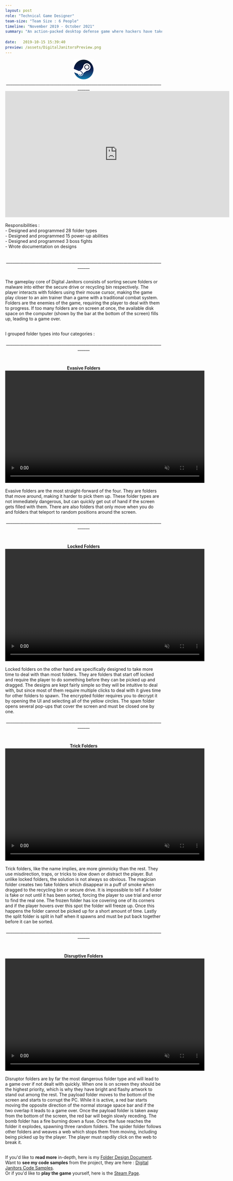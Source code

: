 ```yaml
---
layout: post
role: "Technical Game Designer"
team-size: "Team Size : 6 People"
timeline: "November 2019 - October 2021"
summary: "An action-packed desktop defense game where hackers have taken your employer’s network hostage."

date:   2019-10-15 15:39:40
preview: /assets/DigitalJanitorsPreview.png
---
```

<p align="center">
<a href="https://store.steampowered.com/app/1389850/Digital_Janitors/"><img src="/assets/steam_logo_64x.png"></a>
____________________________________________________________________________________
<iframe width="720" height="405" src="https://www.youtube.com/embed/ZgYnhckP1VA" title="Digital Janitors Launch Trailer" frameborder="0" allow="accelerometer; autoplay; clipboard-write; encrypted-media; gyroscope; picture-in-picture; web-share" allowfullscreen></iframe>
</p>
Responsibilities : <br>
  - Designed and programmed 28 folder types<br>
  - Designed and programmed 15 power-up abilities<br>
  - Designed and programmed 3 boss fights<br>
  - Wrote documentation on designs<br><br>
<p align="center">____________________________________________________________________________________</p>
<br>
The gameplay core of Digital Janitors consists of sorting secure folders or malware into either the secure drive or recycling bin respectively. The player interacts with folders using their mouse cursor, making the game play closer to an aim trainer than a game with a traditional combat system. Folders are the enemies of the game, requiring the player to deal with them to progress. If too many folders are on screen at once, the available disk space on the computer (shown by the bar at the bottom of the screen) fills up, leading to a game over.<br><br>

I grouped folder types into four categories :<br>
<p align="center">____________________________________________________________________________________</p>
<br>
<p align="center">  
<b>Evasive Folders</b>
<video width="640" height="360" autoplay muted loop>
  <source src="/assets/DigitalJanitorsVideos/RunawayFolder.mp4" type="video/mp4">
</video><br>
</p>
Evasive folders are the most straight-forward of the four. They are folders that move around, making it harder to pick them up. These folder types are not immediately dangerous, but can quickly get out of hand if the screen gets filled with them. There are also folders that only move when you do and folders that teleport to random positions around the screen.
<br>
<p align="center">____________________________________________________________________________________</p>
<br>
<p align="center">  
<b>Locked Folders</b>
<video width="640" height="360" autoplay muted loop>
  <source src="/assets/DigitalJanitorsVideos/LockedFolders.mp4" type="video/mp4">
</video><br>
</p>
Locked folders on the other hand are specifically designed to take more time to deal with than most folders. They are folders that start off locked and require the player to do something before they can be picked up and dragged. The designs are kept fairly simple so they will be intuitive to deal with, but since most of them require multiple clicks to deal with it gives time for other folders to spawn. The encrypted folder requires you to decrypt it by opening the UI and selecting all of the yellow circles. The spam folder opens several pop-ups that cover the screen and must be closed one by one. 
<br>
<p align="center">____________________________________________________________________________________</p>
<br>
<p align="center">  
<b>Trick Folders</b><br>
<video width="640" height="360" autoplay muted loop>
  <source src="/assets/DigitalJanitorsVideos/ElusiveFolders.mp4" type="video/mp4">
</video><br>
</p>
Trick folders, like the name implies, are more gimmicky than the rest. They use misdirection, traps, or tricks to slow down or distract the player. But unlike locked folders, the solution is not always so obvious. The magician folder creates two fake folders which disappear in a puff of smoke when dragged to the recycling bin or secure drive. It is impossible to tell if a folder is fake or not until it has been sorted, forcing the player to use trial and error to find the real one. The frozen folder has ice covering one of its corners and if the player hovers over this spot the folder will freeze up. Once this happens the folder cannot be picked up for a short amount of time. Lastly the split folder is split in half when it spawns and must be put back together before it can be sorted.
<br>
<p align="center">____________________________________________________________________________________</p>
<br>
<p align="center">  
<b>Disruptive Folders</b>
<video width="640" height="360" autoplay muted loop>
  <source src="/assets/DigitalJanitorsVideos/DisruptorFolders.mp4" type="video/mp4">
</video><br>
</p>
Disruptor folders are by far the most dangerous folder type and will lead to a game over if not dealt with quickly. When one is on screen they should be the highest priority, which is why they have bright and flashy artwork to stand out among the rest. The payload folder moves to the bottom of the screen and starts to corrupt the PC. While it is active, a red bar starts moving the opposite direction of the normal storage space bar and if the two overlap it leads to a game over. Once the payload folder is taken away from the bottom of the screen, the red bar will begin slowly receding. The bomb folder has a fire burning down a fuse. Once the fuse  reaches the folder it explodes, spawning three random folders. The spider folder follows other folders and weaves a web which stops them from moving, including being picked up by the player. The player must rapdily click on the web to break it. 
<br><br>

If you'd like to <b>read more</b> in-depth, here is my <a href="https://docs.google.com/document/d/1E4p4KDIr2QUzw1-vumjemMU4ms_Baho3OnM1Yt-2bw4/edit?usp=sharing"> Folder Design Document</a>.<br>
Want to <b>see my code samples</b> from the project, they are here : <a href="https://github.com/ShaneMakesGames/Code-Samples/tree/main/Digital-Janitors"> Digital Janitors Code Samples</a>.<br>
Or if you'd like to <b>play the game</b> yourself, here is the <a href="https://store.steampowered.com/app/1389850/Digital_Janitors/"> Steam Page</a>.
